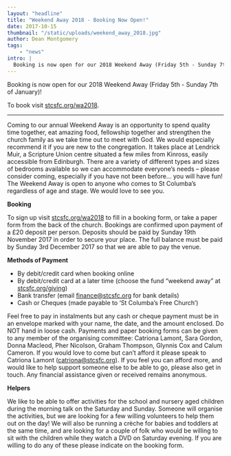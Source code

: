 ```yaml
---
layout: "headline"
title: "Weekend Away 2018 - Booking Now Open!"
date: 2017-10-15
thumbnail: "/static/uploads/weekend_away_2018.jpg"
author: Dean Montgomery
tags: 
    - "news"
intro: |
  Booking is now open for our 2018 Weekend Away (Friday 5th - Sunday 7th of January). To book visit stcsfc.org/wa2018.
---
```

<p>Booking is now open for our 2018 Weekend Away (Friday 5th - Sunday 7th of January)!</p><p>To book visit <a href="https://stcsfc.org/wa2018" target="_blank">stcsfc.org/wa2018</a>.
</p><hr style="border-color: #909194;"><p>Coming to our annual Weekend Away is an opportunity to spend quality time together, eat amazing food, fellowship together and strengthen the church family as we take time out to meet with God. We would especially recommend it if you are new to the congregation. It takes place at Lendrick Muir, a Scripture Union centre situated a few miles from Kinross, easily accessible from Edinburgh. There are a variety of different types and sizes of bedrooms available so we can accommodate everyone’s needs – please consider coming, especially if you have not been before… you will have fun! The Weekend Away is open to anyone who comes to St Columba’s regardless of age and stage. We would love to see you.
</p><p><strong>Booking</strong><br>
</p><p>To sign up visit <a href="https://stcsfc.org/wa2018" target="_blank">stcsfc.org/wa2018</a> to fill in a booking form, or take a paper form from the back of the church. Bookings are confirmed upon payment of a £20 deposit per person. Deposits should be paid by Sunday 19th November 2017 in order to secure your place. The full balance must be paid by Sunday 3rd December 2017 so that we are able to pay the venue.
</p><p><strong>Methods of Payment</strong><br>
</p><ul>
<li>By debit/credit card when booking online</li>
<li>By debit/credit card at a later time (choose the fund “weekend away” at <a href="https://stcsfc.org/giving" target="_blank">stcsfc.org/giving</a>)</li>
<li>Bank transfer (email <a href="mailto:finance@stcsfc.org">finance@stcsfc.org</a> for bank details)</li>
<li>Cash or Cheques (made payable to ‘St Columba’s Free Church’)</li>
</ul><p>Feel free to pay in instalments but any cash or cheque payment must be in an envelope marked with your name, the date, and the amount enclosed. Do NOT hand in loose cash. Payments and paper booking forms can be given to any member of the organising committee: Catriona Lamont, Sara Gordon, Donna Macleod, Pher Nicolson, Graham Thompson, Glynnis Cox and Calum Cameron. If you would love to come but can’t afford it please speak to Catriona Lamont (<a href="mailto:catriona@stcsfc.org">catriona@stcsfc.org</a>). If you feel you can afford more, and would like to help support someone else to be able to go, please also get in touch. Any financial assistance given or received remains anonymous.
</p><p><strong>Helpers</strong><br>
</p><p><strong></strong>
</p><p>We like to be able to offer activities for the school and nursery aged children during the morning talk on the Saturday and Sunday. Someone will organise the activities, but we are looking for a few willing volunteers to help them out on the day! We will also be running a crèche for babies and toddlers at the same time, and are looking for a couple of folk who would be willing to sit with the children while they watch a DVD on Saturday evening. If you are willing to do any of these please indicate on the booking form.
</p>
